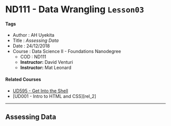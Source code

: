 # ND111 - Data Wrangling `Lesson03`

#### Tags
* Author : AH Uyekita
* Title  :  _Assessing Data_
* Date   : 24/12/2018
* Course : Data Science II - Foundations Nanodegree
    * COD    : ND111
    * **Instructor:** David Venturi
    * **Instructor:** Mat Leonard

#### Related Courses

* [UD595 - Get Into the Shell][rel_1]
* [UD001 - Intro to HTML and CSS][rel_2]

[rel_1]: https://classroom.udacity.com/courses/ud595


********************************************************************************

## Assessing Data
